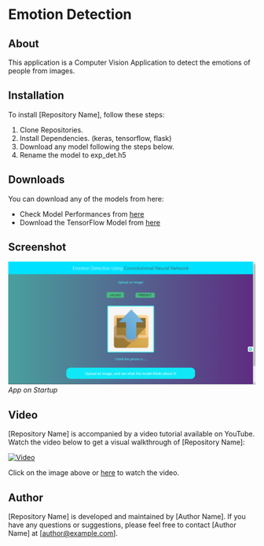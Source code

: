 # Emotion Detection

## About

This application is a Computer Vision Application to detect the emotions of people from images.

## Installation

To install [Repository Name], follow these steps:

1. Clone Repositories.
2. Install Dependencies. (keras, tensorflow, flask)
3. Download any model following the steps below.
4. Rename the model to exp_det.h5

## Downloads

You can download any of the models from here:

- Check Model Performances from [here](https://github.com/sbk2k1/Emotion-Detection-using-CNN/tree/master/Models/Models%20-%203000%20images)
- Download the TensorFlow Model from [here](https://drive.google.com/drive/u/3/folders/1ilxMnQrnN0PVeVvUYAdzi34BKOIpbJJW)

## Screenshot

![Screenshot 1](./static/Capture.PNG)
*App on Startup*

## Video

[Repository Name] is accompanied by a video tutorial available on YouTube. Watch the video below to get a visual walkthrough of [Repository Name]:

[![Video](http://img.youtube.com/vi/YOUTUBE_VIDEO_ID/0.jpg)](http://www.youtube.com/watch?v=YOUTUBE_VIDEO_ID)

Click on the image above or [here](http://www.youtube.com/watch?v=YOUTUBE_VIDEO_ID) to watch the video.

## Author

[Repository Name] is developed and maintained by [Author Name]. If you have any questions or suggestions, please feel free to contact [Author Name] at [author@example.com].

